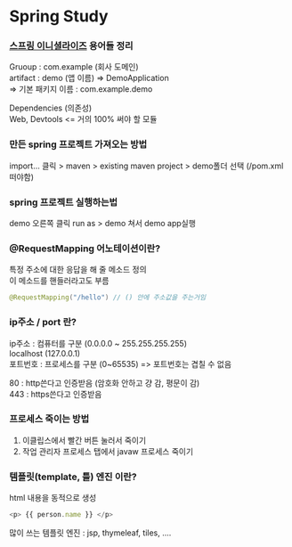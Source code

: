 # Spring Study

### [스프링 이니셜라이즈](https://start.spring.io/) 용어들 정리
Gruoup : com.example (회사 도메인)   
 artifact : demo (앱 이름) => DemoApplication   
 => 기본 패키지 이름 : com.example.demo   
    
 Dependencies (의존성)   
 Web, Devtools <= 거의 100% 써야 할 모듈    

### 만든 spring 프로젝트 가져오는 방법
import... 클릭 > maven > existing maven project > demo폴더 선택 (/pom.xml떠야함)    

### spring 프로젝트 실행하는법
demo 오른쪽 클릭 run as > demo 쳐서 demo app실행    

### @RequestMapping 어노테이션이란?
특정 주소에 대한 응답을 해 줄 메소드 정의   
이 메소드를 핸들러라고도 부름   
```java
@RequestMapping("/hello") // () 안에 주소값을 주는거임  
```
 
### ip주소 / port 란?
ip주소 : 컴퓨터를 구분 (0.0.0.0 ~ 255.255.255.255)    
localhost (127.0.0.1)    
포트번호 : 프로세스를 구분 (0~65535) => 포트번호는 겹칠 수 없음    
     
80 : http쓴다고 인증받음 (암호화 안하고 걍 감, 평문이 감)    
443 : https쓴다고 인증받음    

### 프로세스 죽이는 방법
1. 이클립스에서 빨간 버튼 눌러서 죽이기
2. 작업 관리자 프로세스 탭에서 javaw 프로세스 죽이기

### 템플릿(template, 틀) 엔진 이란?
html 내용을 동적으로 생성   
```javascript
<p> {{ person.name }} </p>
```
많이 쓰는 템플릿 엔진 : jsp, thymeleaf, tiles, ....    
